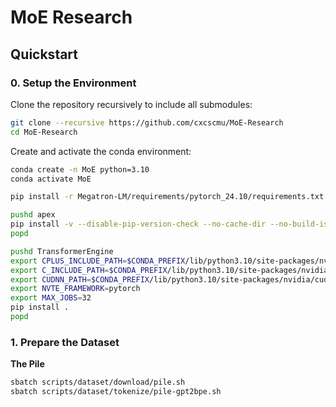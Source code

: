 # MoE Research

## Quickstart

### 0. Setup the Environment

Clone the repository recursively to include all submodules:

```bash
git clone --recursive https://github.com/cxcscmu/MoE-Research
cd MoE-Research
```

Create and activate the conda environment:

```bash
conda create -n MoE python=3.10
conda activate MoE

pip install -r Megatron-LM/requirements/pytorch_24.10/requirements.txt

pushd apex
pip install -v --disable-pip-version-check --no-cache-dir --no-build-isolation --config-settings "--build-option=--cpp_ext" --config-settings "--build-option=--cuda_ext" ./
popd

pushd TransformerEngine
export CPLUS_INCLUDE_PATH=$CONDA_PREFIX/lib/python3.10/site-packages/nvidia/nvtx/include:$CONDA_PREFIX/lib/python3.10/site-packages/nvidia/cudnn/include
export C_INCLUDE_PATH=$CONDA_PREFIX/lib/python3.10/site-packages/nvidia/nvtx/include:$CONDA_PREFIX/lib/python3.10/site-packages/nvidia/cudnn/include
export CUDNN_PATH=$CONDA_PREFIX/lib/python3.10/site-packages/nvidia/cudnn
export NVTE_FRAMEWORK=pytorch
export MAX_JOBS=32
pip install .
popd
```

### 1. Prepare the Dataset

**The Pile**

```bash
sbatch scripts/dataset/download/pile.sh
sbatch scripts/dataset/tokenize/pile-gpt2bpe.sh
```
